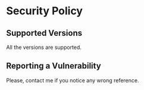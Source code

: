 # Security Policy

## Supported Versions

All the versions are supported.

## Reporting a Vulnerability

Please, contact me if you notice any wrong reference.
